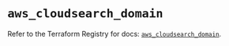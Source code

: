 # `aws_cloudsearch_domain`

Refer to the Terraform Registry for docs: [`aws_cloudsearch_domain`](https://registry.terraform.io/providers/hashicorp/aws/5.51.1/docs/resources/cloudsearch_domain).
